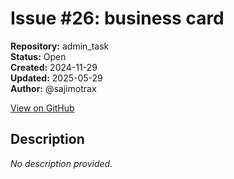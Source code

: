 # Issue #26: business card

**Repository:** admin_task  
**Status:** Open  
**Created:** 2024-11-29  
**Updated:** 2025-05-29  
**Author:** @sajimotrax  

[View on GitHub](https://github.com/Simtestlab/admin_task/issues/26)

## Description

*No description provided.*